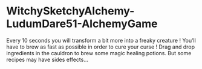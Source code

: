 # WitchySketchyAlchemy-LudumDare51-AlchemyGame
Every 10 seconds you will transform a bit more into a freaky creature ! You’ll have to brew as fast as possible in order to cure your curse !  Drag and drop ingredients in the cauldron to brew some magic healing potions. But some recipes may have sides effects…
